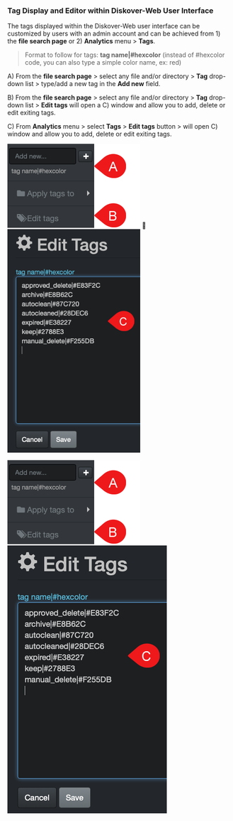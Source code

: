### Tag Display and Editor within Diskover-Web User Interface

The tags displayed within the Diskover-Web user interface can be customized by users with an admin account and can be achieved from 1) the **file search page** or 2) **Analytics** menu > **Tags**.

>Format to follow for tags: **tag name|#hexcolor** (instead of #hexcolor code, you can also type a simple color name, ex: red)

A) From the **file search page** > select any file and/or directory > **Tag** drop-down list > type/add a new tag in the **Add new** field.

B) From the **file search page** > select any file and/or directory > **Tag** drop-down list > **Edit tags** will open a C) window and allow you to add, delete or edit exiting tags.

C) From **Analytics** menu > select **Tags** > **Edit tags** button > will open C) window and allow you to add, delete or edit exiting tags.

<img src="images/image_tags_manual_tagging_tag_editor_access.png" width="300"> 🔴 &nbsp; <img src="images/image_tags_manual_tagging_tag_editor.png" width="300">

![Image: Tags Editor Selection](images/image_tags_manual_tagging_tag_editor_access.png)
![Image: Tags Editor Window](images/image_tags_manual_tagging_tag_editor.png)
